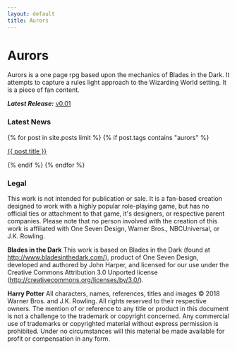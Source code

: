 ```yaml
---
layout: default
title: Aurors
---
```


# Aurors

Aurors is a one page rpg based upon the mechanics of Blades in the Dark. It attempts to capture a rules light approach to the Wizarding World setting. It is a piece of fan content.

***Latest Release:*** [v0.01](/projects/aurors/aurors_v0_01.pdf)

### Latest News

{% for post in site.posts limit %}
  {% if post.tags contains "aurors" %}

<p><a href="{{ post.url }}">{{ post.title }}</a></p>

  {% endif %}
{% endfor %}

### Legal

This work is not intended for publication or sale. It is a fan-based creation designed to work with a highly popular role-playing game, but has no official ties or attachment to that game, it's designers, or respective parent companies. Please note that no person involved with the creation of this work is affiliated with One Seven Design, Warner Bros., NBCUniversal, or J.K. Rowling.

**Blades in the Dark**
This work is based on Blades in the Dark (found at http://www.bladesinthedark.com/), product of One Seven Design, developed and authored by John Harper, and licensed for our use under the Creative Commons Attribution 3.0 Unported license (http://creativecommons.org/licenses/by/3.0/).

**Harry Potter**
All characters, names, references, titles and images © 2018 Warner Bros. and J.K. Rowling. All rights reserved to their respective owners. The mention of or reference to any title or product in this document is not a challenge to the trademark or copyright concerned. Any commercial use of trademarks or copyrighted material without express permission is prohibited. Under no circumstances will this material be made available for profit or compensation in any form.
